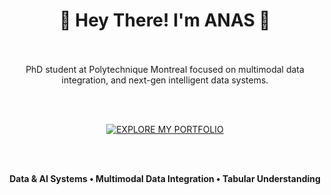 
<div align="center">

# 👋 Hey There! I'm ANAS 🚀
<br/>
<br/>
PhD student at Polytechnique Montreal focused on multimodal data integration, and next-gen intelligent data systems.

<br/><br/>

<a href="https://anasdorbani.com" target="_blank">
  <img src="https://img.shields.io/badge/EXPLORE%20MY%20PORTFOLIO-anasdorbani.com-cyan?style=for-the-badge&logo=starship&logoColor=cyan" alt="EXPLORE MY PORTFOLIO"/>
</a>

<br/><br/>

**Data & AI Systems • Multimodal Data Integration • Tabular Understanding**
